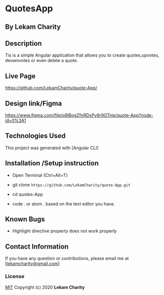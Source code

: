 # QuotesApp
## By Lekam Charity

## Description
Tis is a simple Angular application that allows you to create quotes,upvotes, deownvotes or even delete a quote.

## Live Page
https://github.com/LekamCharity/quote-App/

## Design link/Figma
https://www.figma.com/file/q9lBogZfnRDxPy6r9GTnje/quote-App?node-id=0%3A1

## Technologies Used
This project was generated with [Angular CLI]

## Installation /Setup instruction
* Open Terminal {Ctrl+Alt+T}

* git clone ```https://github.com/LekamCharity/quote-App.git```

* cd quotes-App

* code . or atom . based on the text editor you have.

## Known Bugs
* Highlight directive property does not work properly

## Contact Information 

If you have any question or contributions, please email me at [lekamcharity@gmail.com]

### License
  [MIT](https://github.com/LekamCharity/quote-App/blob/master/License)
Copyright (c) 2020 **Lekam Charity**
